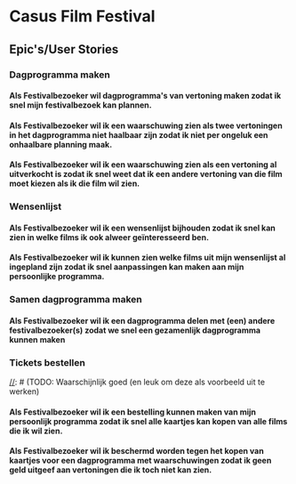 # Casus Film Festival

## Epic's/User Stories

### Dagprogramma maken

#### Als Festivalbezoeker wil dagprogramma's van vertoning maken zodat ik snel mijn festivalbezoek kan plannen.

#### Als Festivalbezoeker wil ik een waarschuwing zien als twee vertoningen in het dagprogramma niet haalbaar zijn zodat ik niet per ongeluk een onhaalbare planning maak. 

#### Als Festivalbezoeker wil ik een waarschuwing zien als een vertoning al uitverkocht is zodat ik snel weet dat ik een andere vertoning van die film moet kiezen als ik die film wil zien.

### Wensenlijst

#### Als Festivalbezoeker wil ik een wensenlijst bijhouden zodat ik snel kan zien in welke films ik ook alweer geïnteresseerd ben.

#### Als Festivalbezoeker wil ik kunnen zien welke films uit mijn wensenlijst al ingepland zijn zodat ik snel aanpassingen kan maken aan mijn persoonlijke programma.

### Samen dagprogramma maken

[//]: # (TODO: Ik denk dat deze erbij teveel wordt)

#### Als Festivalbezoeker wil ik een dagprogramma delen met (een) andere festivalbezoeker(s) zodat we snel een gezamenlijk dagprogramma kunnen maken

### Tickets bestellen

[//]: # (TODO: Waarschijnlijk goed (en leuk om deze als voorbeeld uit te werken)

#### Als Festivalbezoeker wil ik een bestelling kunnen maken van mijn persoonlijk programma zodat ik snel alle kaartjes kan kopen van alle films die ik wil zien.

#### Als Festivalbezoeker wil ik beschermd worden tegen het kopen van kaartjes voor een dagprogramma met waarschuwingen zodat ik geen geld uitgeef aan vertoningen die ik toch niet kan zien.

